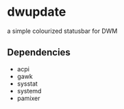 # dwupdate
a simple colourized statusbar for DWM

## Dependencies

* acpi
* gawk
* sysstat
* systemd
* pamixer
